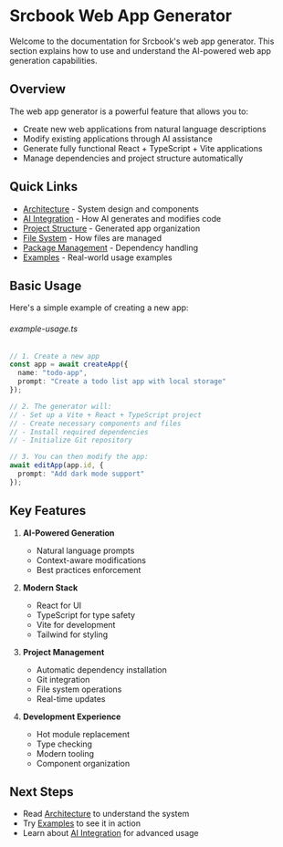 <!-- srcbook:{"language":"typescript"} -->

# Srcbook Web App Generator

Welcome to the documentation for Srcbook's web app generator. This section explains how to use and understand the AI-powered web app generation capabilities.

## Overview

The web app generator is a powerful feature that allows you to:
- Create new web applications from natural language descriptions
- Modify existing applications through AI assistance
- Generate fully functional React + TypeScript + Vite applications
- Manage dependencies and project structure automatically

## Quick Links

- [Architecture](./architecture.src.md) - System design and components
- [AI Integration](./ai-integration.src.md) - How AI generates and modifies code
- [Project Structure](./project-structure.src.md) - Generated app organization
- [File System](./file-system.src.md) - How files are managed
- [Package Management](./package-management.src.md) - Dependency handling
- [Examples](./examples.src.md) - Real-world usage examples

## Basic Usage

Here's a simple example of creating a new app:

###### example-usage.ts

```typescript
// 1. Create a new app
const app = await createApp({
  name: "todo-app",
  prompt: "Create a todo list app with local storage"
});

// 2. The generator will:
// - Set up a Vite + React + TypeScript project
// - Create necessary components and files
// - Install required dependencies
// - Initialize Git repository

// 3. You can then modify the app:
await editApp(app.id, {
  prompt: "Add dark mode support"
});
```

## Key Features

1. **AI-Powered Generation**
   - Natural language prompts
   - Context-aware modifications
   - Best practices enforcement

2. **Modern Stack**
   - React for UI
   - TypeScript for type safety
   - Vite for development
   - Tailwind for styling

3. **Project Management**
   - Automatic dependency installation
   - Git integration
   - File system operations
   - Real-time updates

4. **Development Experience**
   - Hot module replacement
   - Type checking
   - Modern tooling
   - Component organization

## Next Steps

- Read [Architecture](./architecture.src.md) to understand the system
- Try [Examples](./examples.src.md) to see it in action
- Learn about [AI Integration](./ai-integration.src.md) for advanced usage